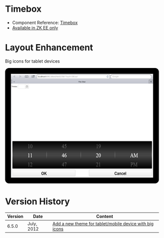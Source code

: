 

# Timebox

- Component Reference:
  [Timebox]({{site.baseurl}}/zk_component_ref/timebox)
- [Available in ZK EE only](http://www.zkoss.org/product/edition.dsp)

# Layout Enhancement

Big icons for tablet devices

![](/zk_component_ref/images/Timebox_Tablet_Example.png)

# Version History

| Version | Date       | Content                                                                                            |
|---------|------------|----------------------------------------------------------------------------------------------------|
| 6.5.0   | July, 2012 | [Add a new theme for tablet/mobile device with big icons](http://tracker.zkoss.org/browse/ZK-1247) |


